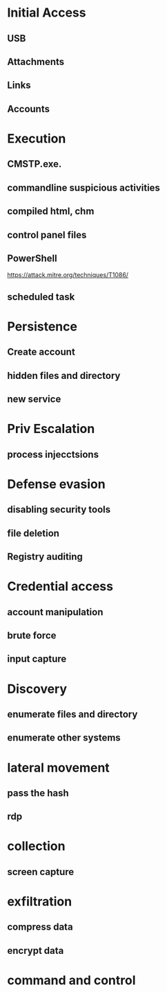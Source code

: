 # Initial Access

## USB

## Attachments

## Links

## Accounts


# Execution

## CMSTP.exe.

## commandline suspicious activities

## compiled html, chm

## control panel files

## PowerShell
https://attack.mitre.org/techniques/T1086/


## scheduled task

# Persistence

## Create account

## hidden files and directory

## new service

# Priv Escalation

## process injecctsions

# Defense evasion

## disabling security tools

## file deletion

## Registry auditing

# Credential access

## account manipulation

## brute force

## input capture

# Discovery

## enumerate files and directory

## enumerate other systems


# lateral movement
## pass the hash

## rdp

# collection

## screen capture

# exfiltration

## compress data

## encrypt data

# command and control









